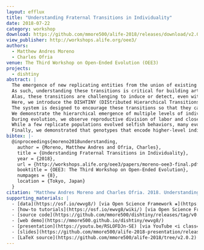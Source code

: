 ```yaml
---
layout: efflux
title: "Understanding Fraternal Transitions in Individuality"
date: 2018-07-22
category: workshop
download: https://github.com/mmore500/alife-2018/releases/download/v2.0.2/alife-2018-draft.pdf
view_publisher: http://workshops.alife.org/oee3/
authors:
  - Matthew Andres Moreno
  - Charles Ofria
venue: The Third Workshop on Open-Ended Evolution (OEE3)
projects:
  - dishtiny
abstract: |
  The emergence of new replicating entities from the union of existing entities represent some of the most profound events in natural evolutionary history. Facilitating such evolutionary transitions in individuality is essential to the derivation of the most complex forms of life.
  As such, understanding these transitions is critical for building artificial systems capable of open-ended evolution.
  Alas, these transitions are challenging to induce or detect, even with computational organisms.
  Here, we introduce the DISHTINY (DIStributed Hierarchical Transitions in IndividualitY) platform, which provides simple cell-like organisms with the ability and incentive to unite into new individuals in a manner that can continue to scale to subsequent transitions.
  The system is designed to encourage these transitions so that they can be studied: organisms that coordinate spatiotemporally can maximize the rate of resource harvest, which is closely linked to their reproductive ability.
  We demonstrate the hierarchical emergence of multiple levels of individuality among simple cell-like organisms that evolve parameters for manually-designed strategies.
  During evolution, we observe reproductive division of labor and close cooperation between cells, including resource-sharing, aggregation of resource endowments for propagules, and emergence of an apoptosis response to somatic mutation.
  While a few replicate populations evolved selfish behaviors, many evolved to direct their resources toward low-level groups (behaving like multi-cellular individuals), and many others evolved to direct their resources toward high-level groups (acting as larger-scale multi-cellular individuals).
  Finally, we demonstrated that genotypes that encode higher-level individuality consistently outcompete those that encode lower-level individuality.
bibtex: |-
  @inproceedings{moreno2018understanding,
    author = {Moreno, Matthew Andres and Ofria, Charles},
    title = {Understanding Fraternal Transitions in Individuality},
    year = {2018},
    url = {http://workshops.alife.org/oee3/papers/moreno-oee3-final.pdf},
    booktitle = {OEE3: The Third Workshop on Open-Ended Evolution},
    numpages = {8},
    location = {Tokyo, Japan}
  }
citation: "Matthew Andres Moreno and Charles Ofria. 2018. Understanding Fraternal Transitions in Individuality. OEE3: The Third Workshop on Open-Ended Evolution."
supporting_materials: |
  - [data](https://osf.io/ewvg8/) [via Open Science Framework ❋](https://osf.io)
  - [how-to tutorials](https://osf.io/ewvg8/wiki/) [via Open Science Framework ❋](https://osf.io)
  - [source code](https://github.com/mmore500/dishtiny/releases/tag/v0.4.0) [via GitHub <i class="icon-github-1"></i>](https://github.com/)
  - [web demo](https://mmore500.github.io/dishtiny/ewvg8/)
  - [presentation](https://youtu.be/RSLOFDJn-SE) [via YouTube <i class="icon-video"></i>](https://youtube.com)
  - [slides](https://github.com/mmore500/alife-2018-presentation/releases/download/v1.0.1/alife-2018-presentation.pdf)
  - [LaTeX source](https://github.com/mmore500/alife-2018/tree/v2.0.2) [via GitHub <i class="icon-github-1"></i>](https://github.com/)
---
```

